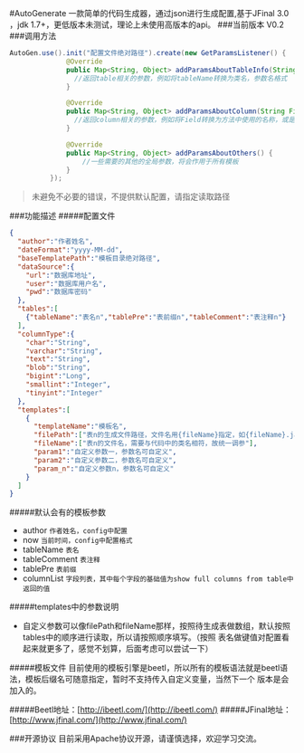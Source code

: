 #AutoGenerate
一款简单的代码生成器，通过json进行生成配置,基于JFinal 3.0 ，jdk 1.7+，更低版本未测试，理论上未使用高版本的api。
###当前版本
V0.2
###调用方法
```java
AutoGen.use().init("配置文件绝对路径").create(new GetParamsListener() {
              @Override
              public Map<String, Object> addParamsAboutTableInfo(String tableName, String tablePre, String tableComment) {
                //返回table相关的参数，例如将tableName转换为类名，参数名格式
              }

              @Override
              public Map<String, Object> addParamsAboutColumn(String Field, String Type, String Key, String Default, String Comment) {
                //返回column相关的参数，例如将Field转换为方法中使用的名称，或是按照自己的规则转换为符合业务的名称
              }

              @Override
              public Map<String, Object> addParamsAboutOthers() {
                  //一些需要的其他的全局参数，将会作用于所有模板
              }
          });
```
> 未避免不必要的错误，不提供默认配置，请指定读取路径

###功能描述
#####配置文件
```json
{
  "author":"作者姓名",
  "dateFormat":"yyyy-MM-dd",
  "baseTemplatePath":"模板目录绝对路径",
  "dataSource":{
    "url":"数据库地址",
    "user":"数据库用户名",
    "pwd":"数据库密码"
  },
  "tables":[
    {"tableName":"表名n","tablePre":"表前缀n","tableComment":"表注释n"}
  ],
  "columnType":{
    "char":"String",
    "varchar":"String",
    "text":"String",
    "blob":"String",
    "bigint":"Long",
    "smallint":"Integer",
    "tinyint":"Integer"
  },
  "templates":[
    {
      "templateName":"模板名",
      "filePath":["表n的生成文件路径，文件名用{fileName}指定，如{fileName}.java"],
      "fileName":["表n的文件名，需要与代码中的类名相符，故统一调参"],
      "param1":"自定义参数一，参数名可自定义",
      "param2":"自定义参数二，参数名可自定义",
      "param_n":"自定义参数n，参数名可自定义"
    }
  ]
}
```
#####默认会有的模板参数
* author `作者姓名，config中配置`
* now `当前时间，config中配置格式`
* tableName `表名`
* tableComment `表注释`
* tablePre `表前缀`
* columnList `字段列表，其中每个字段的基础值为show full columns from table中返回的值`

#####templates中的参数说明
* 自定义参数可以像filePath和fileName那样，按照待生成表做数组，默认按照tables中的顺序进行读取，所以请按照顺序填写。（按照
表名做键值对配置看起来就更多了，感觉不划算，后面考虑可以尝试一下）

#####模板文件
目前使用的模板引擎是beetl，所以所有的模板语法就是beetl语法，模板后缀名可随意指定，暂时不支持传入自定义变量，当然下一个
版本是会加入的。

#####Beetl地址：[http://ibeetl.com/](http://ibeetl.com/)
#####JFinal地址：[http://www.jfinal.com/](http://www.jfinal.com/)

###开源协议
目前采用Apache协议开源，请谨慎选择，欢迎学习交流。